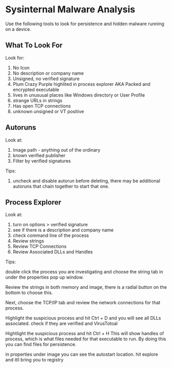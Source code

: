 # Sysinternal Malware Analysis

Use the following tools to look for persistence and hidden malware running on a device.

## What To Look For

Look for:
1. No Icon
1. No description or company name
1. Unsigned, no verified signature
1. Plum Crazy Purple highlited in process explorer AKA Packed and encrypted executable
1. lives in unusuual places like Windows directory or User Profile
1. strange URLs in strings
1. Has open TCP connections
1. unknown unsigned or VT positive

## Autoruns

Look at:
1. Image path - anything out of the ordinary
1. known verified publisher
1. Filter by verified signatures

Tips:
1. uncheck and disable autorun before deleting, there may be additional autoruns that chain together to start that one. 

## Process Explorer

Look at:
1. turn on options > verified signature
1. see if there is a description and company name
1. check command line of the process 
1. Review strings
1. Review TCP Connections
1. Review Associated DLLs and Handles

Tips:

double click the process you are investigating and choose the string tab in under the properties pop up window. 

Review the strings in both memory and image, there is a radial button on the bottom to choose this. 

Next, choose the TCP/IP tab and review the network connections for that process.

Highlight the suspicious process and hit Ctrl + D and you will see all DLLs associated. check if they are verified and VirusTotoal

Hightlight the suspicious process and hit Ctrl + H This will show handles of process, which is what files needed for that executable to run. By doing this you can find files for persistence. 

in properties under image you can see the autostart location. hit explore and itll bring you to registry



